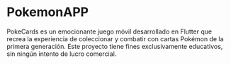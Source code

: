 # PokemonAPP
PokeCards es un emocionante juego móvil desarrollado en Flutter que recrea la experiencia de coleccionar y combatir con cartas Pokémon de la primera generación. Este proyecto tiene fines exclusivamente educativos, sin ningún intento de lucro comercial.
